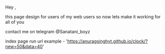 Hey , 

this page design for users of my web users so now lets make it working for all of you


contact me on telegram @Sanatani_boyz


index page run url example  - 'https://anuragsinghyt.github.io/clock/?new=50&data=40'


